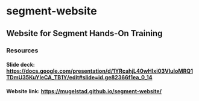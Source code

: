 # segment-website

## Website for Segment Hands-On Training

### Resources

#### Slide deck: https://docs.google.com/presentation/d/1YRcahjL40wHlxi03VIuIoMRQ1TDmU35KuYleCA_TB1Y/edit#slide=id.ge82366f1ea_0_14 
#### Website link: https://mugelstad.github.io/segment-website/ 
